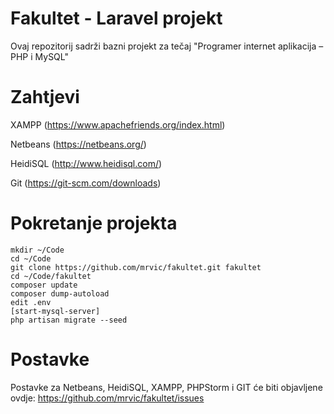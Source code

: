 Fakultet - Laravel projekt
=========================

Ovaj repozitorij sadrži bazni projekt za tečaj "Programer internet aplikacija – PHP i MySQL"


Zahtjevi
============

XAMPP (https://www.apachefriends.org/index.html)

Netbeans (https://netbeans.org/)

HeidiSQL (http://www.heidisql.com/)

Git (https://git-scm.com/downloads)




Pokretanje projekta
=================================
```
mkdir ~/Code
cd ~/Code
git clone https://github.com/mrvic/fakultet.git fakultet
cd ~/Code/fakultet
composer update
composer dump-autoload
edit .env
[start-mysql-server]
php artisan migrate --seed
```


Postavke
============
Postavke za Netbeans, HeidiSQL, XAMPP, PHPStorm i GIT će biti objavljene ovdje: https://github.com/mrvic/fakultet/issues
